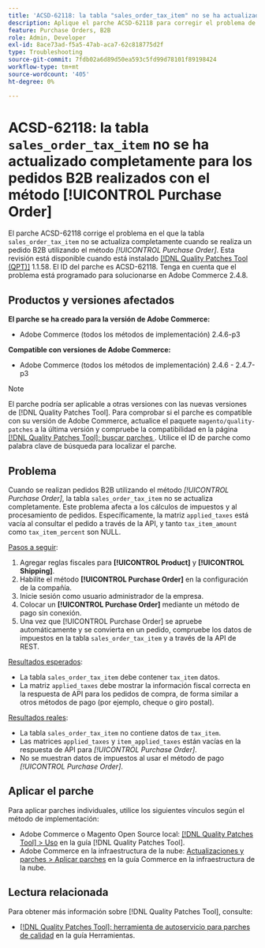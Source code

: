 ```yaml
---
title: 'ACSD-62118: la tabla "sales_order_tax_item" no se ha actualizado completamente para los pedidos B2B realizados con el método [!UICONTROL Purchase Order]'
description: Aplique el parche ACSD-62118 para corregir el problema de Adobe Commerce en el que la tabla sales_order_tax_item no se actualiza completamente cuando los pedidos B2B se realizan mediante el método [!UICONTROL Purchase Order].
feature: Purchase Orders, B2B
role: Admin, Developer
exl-id: 8ace73ad-f5a5-47ab-aca7-62c818775d2f
type: Troubleshooting
source-git-commit: 7fdb02a6d89d50ea593c5fd99d78101f89198424
workflow-type: tm+mt
source-wordcount: '405'
ht-degree: 0%

---
```


# ACSD-62118: la tabla `sales_order_tax_item` no se ha actualizado completamente para los pedidos B2B realizados con el método [!UICONTROL Purchase Order]

El parche ACSD-62118 corrige el problema en el que la tabla `sales_order_tax_item` no se actualiza completamente cuando se realiza un pedido B2B utilizando el método *[!UICONTROL Purchase Order]*. Esta revisión está disponible cuando está instalado [[!DNL Quality Patches Tool (QPT)]](/help/tools/quality-patches-tool/quality-patches-tool-to-self-serve-quality-patches.md) 1.1.58. El ID del parche es ACSD-62118. Tenga en cuenta que el problema está programado para solucionarse en Adobe Commerce 2.4.8.

## Productos y versiones afectados

**El parche se ha creado para la versión de Adobe Commerce:**

* Adobe Commerce (todos los métodos de implementación) 2.4.6-p3

**Compatible con versiones de Adobe Commerce:**

* Adobe Commerce (todos los métodos de implementación) 2.4.6 - 2.4.7-p3

>[!NOTE]
>
>El parche podría ser aplicable a otras versiones con las nuevas versiones de [!DNL Quality Patches Tool]. Para comprobar si el parche es compatible con su versión de Adobe Commerce, actualice el paquete `magento/quality-patches` a la última versión y compruebe la compatibilidad en la página [[!DNL Quality Patches Tool]: buscar parches ](https://experienceleague.adobe.com/tools/commerce-quality-patches/index.html). Utilice el ID de parche como palabra clave de búsqueda para localizar el parche.

## Problema

Cuando se realizan pedidos B2B utilizando el método *[!UICONTROL Purchase Order]*, la tabla `sales_order_tax_item` no se actualiza completamente. Este problema afecta a los cálculos de impuestos y al procesamiento de pedidos. Específicamente, la matriz `applied_taxes` está vacía al consultar el pedido a través de la API, y tanto `tax_item_amount` como `tax_item_percent` son NULL.

<u>Pasos a seguir</u>:

1. Agregar reglas fiscales para **[!UICONTROL Product]** y **[!UICONTROL Shipping]**.
1. Habilite el método **[!UICONTROL Purchase Order]** en la configuración de la compañía.
1. Inicie sesión como usuario administrador de la empresa.
1. Colocar un **[!UICONTROL Purchase Order]** mediante un método de pago sin conexión.
1. Una vez que [!UICONTROL Purchase Order] se apruebe automáticamente y se convierta en un pedido, compruebe los datos de impuestos en la tabla `sales_order_tax_item` y a través de la API de REST.

<u>Resultados esperados</u>:

* La tabla `sales_order_tax_item` debe contener `tax_item` datos.
* La matriz `applied_taxes` debe mostrar la información fiscal correcta en la respuesta de API para los pedidos de compra, de forma similar a otros métodos de pago (por ejemplo, cheque o giro postal).

<u>Resultados reales</u>:

* La tabla `sales_order_tax_item` no contiene datos de `tax_item`.
* Las matrices `applied_taxes` y `item_applied_taxes` están vacías en la respuesta de API para *[!UICONTROL Purchase Order]*.
* No se muestran datos de impuestos al usar el método de pago *[!UICONTROL Purchase Order]*.

## Aplicar el parche

Para aplicar parches individuales, utilice los siguientes vínculos según el método de implementación:

* Adobe Commerce o Magento Open Source local: [[!DNL Quality Patches Tool] > Uso](/help/tools/quality-patches-tool/usage.md) en la guía [!DNL Quality Patches Tool].
* Adobe Commerce en la infraestructura de la nube: [Actualizaciones y parches > Aplicar parches](https://experienceleague.adobe.com/docs/commerce-cloud-service/user-guide/develop/upgrade/apply-patches.html) en la guía Commerce en la infraestructura de la nube.

## Lectura relacionada

Para obtener más información sobre [!DNL Quality Patches Tool], consulte:

* [[!DNL Quality Patches Tool]: herramienta de autoservicio para parches de calidad](/help/tools/quality-patches-tool/quality-patches-tool-to-self-serve-quality-patches.md) en la guía Herramientas.
